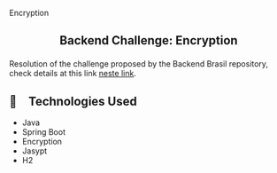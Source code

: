 Encryption<h2 align="center">
  Backend Challenge: Encryption
</h2>

Resolution of the challenge proposed by the Backend Brasil repository, check details at this link [neste link](https://github.com/backend-br/desafios/blob/master/cryptography/PROBLEM.md).

## :rocket: Technologies Used

* Java
* Spring Boot
* Encryption
* Jasypt
* H2